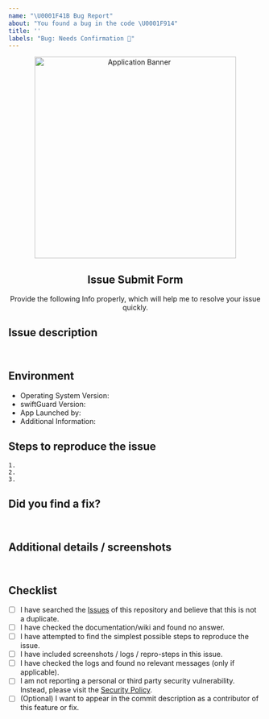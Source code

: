 ```yaml
---
name: "\U0001F41B Bug Report"
about: "You found a bug in the code \U0001F914"
title: ''
labels: "Bug: Needs Confirmation 🧐"
---
```


<!--- Logo and Header: IGNORE THIS -->
<div align="center">  
<picture>
  <source media="(prefers-color-scheme: dark)" srcset=".../img/banner/banner_dark.png" width="400vw">
  <source media="(prefers-color-scheme: light)" srcset=".../img/banner/banner_light.png" width="400vw">
  <img alt="Application Banner" src=".../img/banner/banner_light.png" width="400vw">
</picture>
</div>
<h2 align="center">Issue Submit Form</h2>
<div align="center">
  Provide the following Info properly, which will help me to resolve your issue quickly.
</div>

<!--- HERE BEGINS YOUR PART -->
## Issue description
<!-- Replace this comment with a short explanation of what is going on -->
```


```

## Environment
<!-- Add details about the device you are experiencing issues --> 
- Operating System Version:
- swiftGuard Version: <!-- Find it in the 'About' menu --> 
- App Launched by: <!-- App or standalone Python script (if Python script: GUI or CLI) -->
- Additional Information:

## Steps to reproduce the issue
```
1.  
2.  
3. 
```

## Did you find a fix?
<!-- Give me an explanation of what should be happening -->
```


```

## Additional details / screenshots
<!-- Screenshots, console output, logs, etc. are extremely helpful -->
```


```

## Checklist
<!-- Please verify that you have completed the following steps -->
- [ ] I have searched the [Issues](https://github.com/Lennolium/swiftGuard/issues) of this repository and believe that this is not a duplicate.
- [ ] I have checked the documentation/wiki and found no answer.
- [ ] I have attempted to find the simplest possible steps to reproduce the issue.
- [ ] I have included screenshots / logs / repro-steps in this issue.
- [ ] I have checked the logs and found no relevant messages (only if applicable).
- [ ] I am not reporting a personal or third party security vulnerability. Instead, please visit the [Security Policy](https://github.com/Lennolium/swiftGuard/blob/main/.github/SECURITY.md).
- [ ] (Optional) I want to appear in the commit description as a contributor of this feature or fix.
